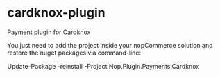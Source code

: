 # cardknox-plugin
Payment plugin for Cardknox

You just need to add the project inside your nopCommerce solution and restore the nuget packages via command-line:

Update-Package -reinstall -Project Nop.Plugin.Payments.Cardknox
